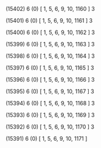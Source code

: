 (15402) 6 (0) [ 1, 5, 6, 9, 10, 1160 ] 3 


(15401) 6 (0) [ 1, 5, 6, 9, 10, 1161 ] 3 


(15400) 6 (0) [ 1, 5, 6, 9, 10, 1162 ] 3 


(15399) 6 (0) [ 1, 5, 6, 9, 10, 1163 ] 3 


(15398) 6 (0) [ 1, 5, 6, 9, 10, 1164 ] 3 


(15397) 6 (0) [ 1, 5, 6, 9, 10, 1165 ] 3 


(15396) 6 (0) [ 1, 5, 6, 9, 10, 1166 ] 3 


(15395) 6 (0) [ 1, 5, 6, 9, 10, 1167 ] 3 


(15394) 6 (0) [ 1, 5, 6, 9, 10, 1168 ] 3 


(15393) 6 (0) [ 1, 5, 6, 9, 10, 1169 ] 3 


(15392) 6 (0) [ 1, 5, 6, 9, 10, 1170 ] 3 


(15391) 6 (0) [ 1, 5, 6, 9, 10, 1171 ]  

